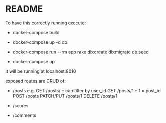 # README

To have this correctly running execute:

* docker-compose build

* docker-compose up -d db

* docker-compose run --rm app rake db:create db:migrate db:seed

* docker-compose up

It will be running at localhost:8010

exposed routes are CRUD of:

* /posts
e.g.
GET /posts/ :: can filter by user_id
GET /posts/1  :: 1 = post_id
POST /posts
PATCH/PUT /posts/1
DELETE /posts/1

* /scores

* /comments
